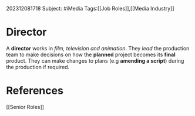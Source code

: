 202312081718
Subject: #iMedia
Tags:[[Job Roles]],[[Media Industry]]

# Director

A **director** works in *film, television and animation*. They *lead* the production team to make decisions on how the **planned** project becomes its **final** product. They can make changes to plans (e.g **amending a script**) during the production if required.

# **References**

[[Senior Roles]]